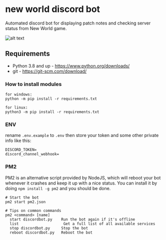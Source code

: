 # new world discord bot

Automated discord bot for displaying patch notes and checking server status from New World game.


![alt text](https://upload.wikimedia.org/wikipedia/en/b/bb/New_World_Cover_art.jpg)

## Requirements

- Python 3.8 and up - https://www.python.org/downloads/
- git - https://git-scm.com/download/

### How to install modules

```
for windows:
python -m pip install -r requirements.txt

for linux:
python3 -m pip install -r requirements.txt
```

### ENV

rename `.env.example` to `.env` then store your token and some other private info like this:

```
DISCORD_TOKEN=
discord_channel_webhook=
```

### PM2

PM2 is an alternative script provided by NodeJS, which will reboot your bot whenever it crashes and keep it up with a nice status. You can install it by doing `npm install -g pm2` and you should be done.

```
# Start the bot
pm2 start pm2.json

# Tips on common commands
pm2 <command> [name]
  start discordbot.py    Run the bot again if it's offline
  list                    Get a full list of all available services
  stop discordbot.py     Stop the bot
  reboot discordbot.py   Reboot the bot
```
